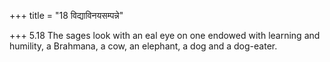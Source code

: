 +++
title = "18 विद्याविनयसम्पन्ने"

+++
5.18 The sages look with an eal eye on one endowed with learning and
humility, a Brahmana, a cow, an elephant, a dog and a dog-eater.
